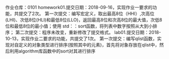 作业仓库：0101
homework01.提交日期：2018-09-16，实现作业一要求的功能，共提交了2次。
第一次提交：编写宏定义，取出最高8位（HHI）,次高位(LHI)、次低8位(HLI)和最低8位(LLO)，返回最高8位和次高8位的最大值，次低8位和最低8位的最小值；使用 std：：sort函数，将列表中数字按照从大到小排序；
第二次提交：程序未改变，重新修改了提交格式。
lab01.提交日期：2018-10-13，实现作业二要求的功能，共提交了1次。
第一次提交：编写qlist函数，实现对自定义的对象类型进行排序(按照其中的元素)，首先将对象存放在qlist中，然后利用algorithm库函数中的sort对其进行排序 
